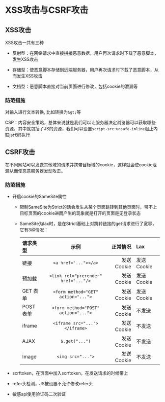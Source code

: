 # XSS攻击与CSRF攻击

## XSS攻击

XSS攻击一共有三种

- 反射型：在网络请求中直接拼接恶意数据，用户再次请求时下载了恶意脚本，发生XSS攻击

- 存储型：使恶意脚本存储到远端服务器，用户再次请求时下载了恶意脚本，从而发生XSS攻击

- 文档型：恶意脚本直接对当前页面进行修改，包括cookie的泄漏等

### 防范措施

对输入进行文本转换, 比如转换为`&gt;`等

CSP：内容安全策略，总体来说就是我们可以让服务器决定浏览器可以获取哪些资源，其中就包括了JS的资源，我们可以设置`script-src:unsafe-inline`阻止内联js代码执行

## CSRF攻击

在不同网站可以发送其他域的请求并携带目标域的cookie，这样就会使cookie泄漏从而使恶意服务器发动攻击。

### 防范措施

- 开启cookie的SameSite属性

  - 限制SameSite为Strict的话会发生从某个页面跳转到其他页面时，带不上目标页面的cookie进而产生的现象就是打开的页面是无登录状态

  - SameSite为lax时，是在Strict基础上对跳转链接的get请求进行了宽容，它有3种情况：

    | 请求类型  |                 示例                 |    正常情况 | Lax         |
    | :-------- | :----------------------------------: | ----------: | :---------- |
    | 链接      |         `<a href="..."></a>`         | 发送 Cookie | 发送 Cookie |
    | 预加载    | `<link rel="prerender" href="..."/>` | 发送 Cookie | 发送 Cookie |
    | GET 表单  |  `<form method="GET" action="...">`  | 发送 Cookie | 发送 Cookie |
    | POST 表单 | `<form method="POST" action="...">`  | 发送 Cookie | 不发送      |
    | iframe    |    `<iframe src="..."></iframe>`     | 发送 Cookie | 不发送      |
    | AJAX      |            `$.get("...")`            | 发送 Cookie | 不发送      |
    | Image     |          `<img src="...">`           | 发送 Cookie | 不发送      |

- scrftoken，在页面中加入scrftoken，在发送请求的时候带上

- refer头检测，JS被设置不允许修改refer头

- 敏感api使用验证码二次验证

